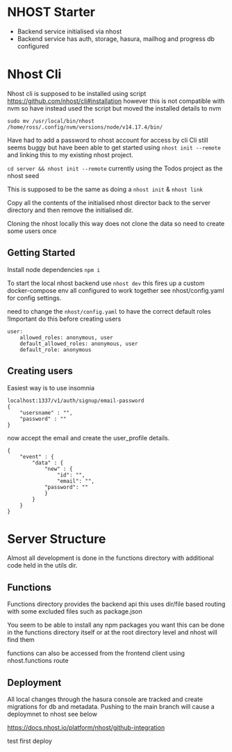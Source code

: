 # NHOST Starter

- Backend service initialised via nhost
- Backend service has auth, storage, hasura, mailhog and progress db configured

# Nhost Cli

Nhost cli is supposed to be installed using script https://github.com/nhost/cli#installation however this is not
compatible with nvm so have instead used the script but moved the installed details to nvm

`sudo mv /usr/local/bin/nhost /home/ross/.config/nvm/versions/node/v14.17.4/bin/` 

Have had to add a password to nhost account for access by cli
Cli still seems buggy but have been able to get started using `nhost init --remote` and linking this to my existing 
nhost project.

`cd server && nhost init --remote` currently using the Todos project as the nhost seed

This is supposed to be the same as doing a `nhost init` & `nhost link` 

Copy all the contents of the initialised nhost director back to the server directory and then remove the initialised dir.

Cloning the nhost locally this way does not clone the data so need to create some users once 


## Getting Started

Install node dependencies `npm i`

To start the local nhost backend use `nhost dev` this fires up a custom docker-compose env all configured to work 
together see nhost/config.yaml for config settings.

need to change the `nhost/config.yaml` to have the correct default roles 
!Important do this before creating users

```
user:
    allowed_roles: anonymous, user
    default_allowed_roles: anonymous, user
    default_role: anonymous
```

## Creating users 

Easiest way is to use insomnia 

```
localhost:1337/v1/auth/signup/email-password
{
    "usersname" : "",
    "password" : ""
}
```
now accept the email and create the user_profile details.

```
{
	"event" : {
		"data" : {
			"new" : {
				"id": "",
	 			"email": "",
   			"password": ""
			}
		}
	}
}
```


# Server Structure

Almost all development is done in the functions directory with additional code held in the utils dir. 

## Functions

Functions directory provides the backend api this uses dir/file based routing with some excluded files such as 
package.json

You seem to be able to install any npm packages you want this can be done in the functions directory itself or at the
root directory level and nhost will find them

functions can also be accessed from the frontend client using nhost.functions route


## Deployment

All local changes through the hasura console are tracked and create migrations for db and metadata. Pushing to the main branch will cause a deploymnet to nhost see below

https://docs.nhost.io/platform/nhost/github-integration

test first deploy